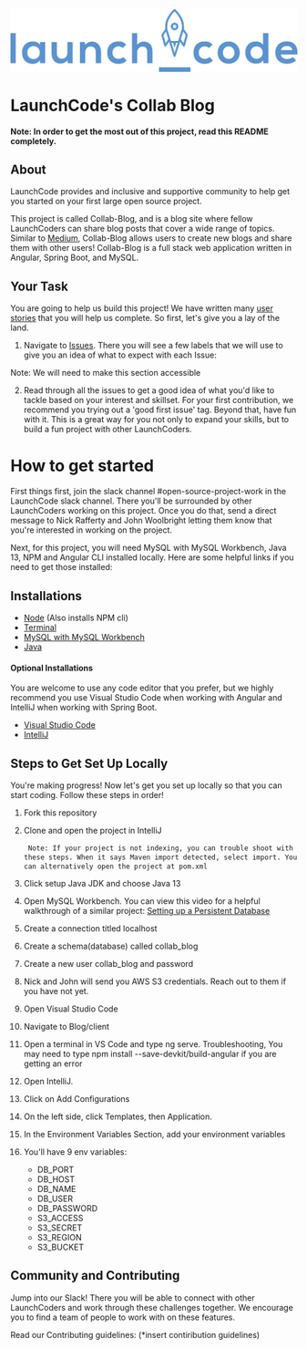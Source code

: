 ![LaunchCode](./blog/images/LaunchCode_ltblue%20copy.png)
# LaunchCode's Collab Blog
#### Note: In order to get the most out of this project, read this README completely.


## About
LaunchCode provides and inclusive and supportive community to help get you
started on your first large open source project. 

This project is called Collab-Blog, and is a blog site where fellow LaunchCoders can
share blog posts that cover a wide range of topics. Similar to [Medium](https://medium.com/),
Collab-Blog allows users to create new blogs and share them with other users!
Collab-Blog is a full stack web application written in 
Angular, Spring Boot, and MySQL. 
## Your Task
You are going to help us build this project! We have written many [user stories](https://education.launchcode.org/liftoff/modules/project/user-stories.html?highlight=user%20story)
that you will help us complete. So first, let's give you a lay of the land. 
1. Navigate to [Issues](https://github.com/LaunchCodeLiftoffProjects/Collab-Blog/issues). There you will see 
a few labels that we will use to give you an idea of what to expect with each Issue:


Note: We will need to make this section accessible

2. Read through all the issues to get a good idea of what you'd like to 
tackle based on your interest and skillset. For your first contribution, we recommend you
trying out a 'good first issue' tag. Beyond that, have fun with it. This is a great way for you not only to expand your skills, but to build a fun project with other LaunchCoders. 
#  How to get started

First things first, join the slack channel #open-source-project-work in the LaunchCode slack channel. There you'll be surrounded by other LaunchCoders working on this project. Once you do that, send a direct message to Nick Rafferty and John Woolbright letting them know that you're interested in working on the project. 


Next, for this project, you will need MySQL with MySQL Workbench, Java 13, NPM and Angular CLI installed locally. Here are some helpful links if you need to get those installed: 

## Installations
- [Node](https://education.launchcode.org/intro-to-professional-web-dev/appendices/installing-software/setting-up-node.html) (Also installs NPM cli)
- [Terminal](https://education.launchcode.org/intro-to-professional-web-dev/appendices/installing-software/setting-up-terminal.html)
- [MySQL with MySQL Workbench](https://education.launchcode.org/java-web-development/appendices/sql-install.html)
- [Java](https://education.launchcode.org/java-web-development/chapters/introduction-and-setup/index.html)

#### Optional Installations
You are welcome to use any code editor that you prefer, but we highly recommend you use Visual Studio Code when working with Angular and IntelliJ when working with Spring Boot. 
- [Visual Studio Code](https://education.launchcode.org/intro-to-professional-web-dev/appendices/installing-software/setting-up-vsc.html)
- [IntelliJ](https://education.launchcode.org/java-web-development/chapters/introduction-and-setup/setup.html#install-the-jdk)

## Steps to Get Set Up Locally
You're making progress! Now let's get you set up locally so that you can start coding. Follow these steps in order!

1. Fork this repository
2. Clone and open the project in IntelliJ
  
		Note: If your project is not indexing, you can trouble shoot with these steps. When it says Maven import detected, select import. You can alternatively open the project at pom.xml
3. Click setup Java JDK and choose Java 13
4. Open MySQL Workbench. You can view this video for a helpful walkthrough of a similar project: [Setting up a Persistent Database](https://education.launchcode.org/java-web-development/chapters/orm-part1/background.html)
5. Create a connection titled localhost
6. Create a schema(database) called collab_blog
7. Create a new user collab_blog and password
8. Nick and John will send you AWS S3 credentials. Reach out to them if you have not yet. 
9. Open Visual Studio Code
10. Navigate to Blog/client
11. Open a terminal in VS Code and type ng serve. Troubleshooting, You may need to type npm install --save-devkit/build-angular if you are getting an error
12. Open IntelliJ. 
13. Click on Add Configurations
14. On the left side, click Templates, then Application.
15. In the Environment Variables Section, add your environment variables
16. You'll have 9 env variables: 
	- DB_PORT
	- DB_HOST
	- DB_NAME
	- DB_USER
	- DB_PASSWORD
	- S3_ACCESS
	- S3_SECRET
	- S3_REGION
	- S3_BUCKET



## Community and Contributing
Jump into our Slack! There you will be able to connect with other LaunchCoders
and work through these challenges together. We encourage you to find a team of people to work with on these 
features. 

Read our Contributing guidelines: (*insert contiribution guidelines)

